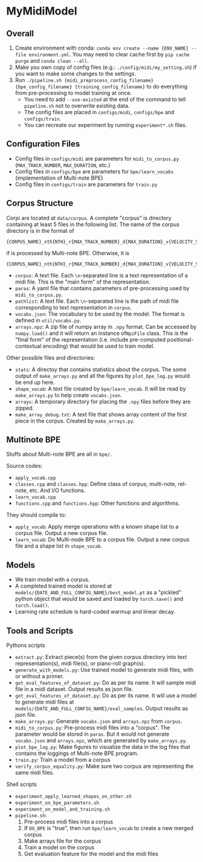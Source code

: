 # MyMidiModel

## Overall

1. Create environment with conda: `conda env create --name {ENV_NAME} --file environment.yml`. You may need to clear cache first by `pip cache purge` and `conda clean --all`.
2. Make you own copy of config files (e.g.: `./config/midi/my_setting.sh`) if you want to make some changes to the settings.
3. Run `./pipeline.sh {midi_preprocess_config_filename} {bpe_config_filename} {training_config_filename}` to do everything from pre-processing to model training at once.
   - You need to add `--use-existed` at the end of the command to tell `pipeline.sh` not to overwrite existing data.
   - The config files are placed in `configs/midi`, `configs/bpe` and `configs/train`.
   - You can recreate our experiment by running `experiment*.sh` files.

## Configuration Files

- Config files in `configs/midi` are parameters for `midi_to_corpus.py` (`MAX_TRACK_NUMBER`, `MAX_DURATION`, etc.)
- Config files in `configs/bpe` are parameters for `bpe/learn_vocabs` (implementation of Multi-note BPE)
- Config files in `configs/train` are parameters for `train.py`

## Corpus Structure

Corpi are located at `data/corpus`. A complete "corpus" is directory containing at least 5 files in the following list. The name of the corpus directory is in the format of

```
{CORPUS_NAME}_nth{NTH}_r{MAX_TRACK_NUMBER}_d{MAX_DURATION}_v{VELOCITY_STEP}_t{TEMPO_MIN}_{TEMPO_MAX}_{TEMPO_STEP}_pos{POSITION_METHOD}_bpe{BPE_ITER}_{SCORE_FUNC}_{MERGE_CONDITION}_{SAMPLE_RATE}
```

if is processed by Multi-note BPE. Otherwise, it is

```
{CORPUS_NAME}_nth{NTH}_r{MAX_TRACK_NUMBER}_d{MAX_DURATION}_v{VELOCITY_STEP}_t{TEMPO_MIN}_{TEMPO_MAX}_{TEMPO_STEP}_pos{POSITION_METHOD}
```

- `corpus`: A text file. Each `\n`-separated line is a text representation of a midi file. This is the "main form" of the representation.
- `paras`: A yaml file that contains parameters of pre-processing used by `midi_to_corpus.py`.
- `pathlist`: A text file. Each `\n`-separated line is the path of midi file corresponding to text representation in `corpus`.
- `vocabs.json`: The vocabulary to be used by the model. The format is defined in `util/vocabs.py`.
- `arrays.npz`: A zip file of numpy array in `.npy` format. Can be accessed by `numpy.load()` and it will return an instance of`NpzFile` class. This is the "final form" of the representation (i.e. include pre-computed positional-contextual encoding) that would be used to train model.

Other possible files and directories:

- `stats`: A directoy that contains statistics about the corpus. The some output of `make_arrays.py` and all the figures by `plot_bpe_log.py` would be end up here.
- `shape_vocab`: A text file created by `bpe/learn_vocab`. It will be read by `make_arrays.py` to help create `vocabs.json`.
- `arrays`: A temporary directory for placing the `.npy` files before they are zipped.
- `make_array_debug.txt`: A text file that shows array content of the first piece in the corpus. Created by `make_arrays.py`.

## Multinote BPE

Stuffs about Multi-note BPE are all in `bpe/`.

Source codes:

- `apply_vocab.cpp`
- `classes.cpp` and `classes.hpp`: Define class of corpus, multi-note, rel-note, etc. And I/O functions.
- `learn_vocab.cpp`
- `functions.cpp` and `functions.hpp`: Other functions and algorithms.

They should compile to:

- `apply_vocab`: Apply merge operations with a known shape list to a corpus file. Output a new corpus file.
- `learn_vocab`: Do Multi-node BPE to a corpus file. Output a new corpus file and a shape list in `shape_vocab`.

## Models

- We train model with a corpus.
- A completed trained model is stored at `models/{DATE_AND_FULL_CONFIG_NAME}/best_model.pt` as a "pickled" python object that would be saved and loaded by `torch.save()` and `torch.load()`.
- Learning rate schedule is hard-coded warmup and linear decay.

## Tools and Scripts

Pythons scripts

- `extract.py`: Extract piece(s) from the given corpus directory into text representation(s), midi file(s), or piano-roll graph(s).
- `generate_with_models.py`: Use trained model to generate midi files, with or without a primer.
- `get_eval_features_of_dataset.py`: Do as per its name. It will sample midi file in a midi dataset. Output results as json file.
- `get_eval_features_of_dataset.py`: Do as per its name. It will use a model to generate midi files at `models/{DATE_AND_FULL_CONFIG_NAME}/eval_samples`. Output results as json file.
- `make_arrays.py`: Generate `vocabs.json` and `arrays.npz` from `corpus`.
- `midi_to_corpus.py`: Pre-process midi files into a "corpus". The parameter would be stored in `paras`. But it would not generate `vocabs.json` and `arrays.npz`, which are generated by `make_arrays.py`.
- `plot_bpe_log.py`: Make figures to visualize the data in the log files that contains the loggings of Multi-note BPE program.
- `train.py`: Train a model from a corpus
- `verify_corpus_equality.py`: Make sure two corpus are representing the same midi files.

Shell scripts

- `experiment_apply_learned_shapes_on_other.sh`
- `experiment_on_bpe_parameters.sh`
- `experiment_on_model_and_training.sh`
- `pipeline.sh`:
  1. Pre-process midi files into a corpus
  2. If `DO_BPE` is "true", then run `bpe/learn_vocab` to create a new merged corpus
  3. Make arrays file for the corpus
  4. Train a model on the corpus
  5. Get evaluation feature for the model and the midi files
